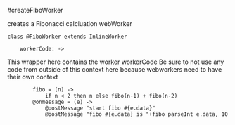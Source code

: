 #createFiboWorker

creates a Fibonacci calcluation webWorker



	class @FiboWorker extends InlineWorker

		workerCode: ->

This wrapper here contains the worker workerCode
Be sure to not use any code from outside of this context here because webworkers need to have their own context

			fibo = (n) -> 
				if n < 2 then n else fibo(n-1) + fibo(n-2)
			@onmessage = (e) -> 
				@postMessage "start fibo #{e.data}"
				@postMessage "fibo #{e.data} is "+fibo parseInt e.data, 10

	



		